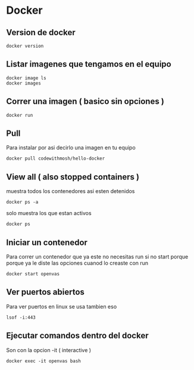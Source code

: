 
# Docker 

## Version de docker 

```
docker version 

```

## Listar imagenes que tengamos en el equipo

```
docker image ls 
docker images
```

## Correr una imagen ( basico sin opciones ) 


```
docker run 

```

## Pull 

Para instalar por asi decirlo una imagen en tu equipo

```
docker pull codewithmosh/hello-docker
```

## View all ( also stopped containers )

muestra todos los contenedores asi esten detenidos

```
docker ps -a
```
solo muestra los que estan activos

```
docker ps 

```

## Iniciar un contenedor

Para correr un contenedor que ya este no necesitas run si no start porque porque ya le diste las opciones cuanod lo creaste con run 

```
docker start openvas
```

## Ver puertos abiertos 

Para ver puertos en linux se usa tambien eso


```
lsof -i:443

```

## Ejecutar comandos dentro del docker

Son con la opcion -it ( interactive )

```
docker exec -it openvas bash

```

